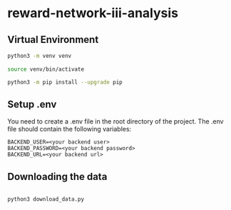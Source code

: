 # reward-network-iii-analysis

## Virtual Environment

```bash
python3 -m venv venv
 
source venv/bin/activate

python3 -m pip install --upgrade pip

```

## Setup .env

You need to create a .env file in the root directory of the project. The .env
file should contain the following variables:

```dotenv
BACKEND_USER=<your backend user>
BACKEND_PASSWORD=<your backend password>
BACKEND_URL=<your backend url>
```

## Downloading the data

```bash

python3 download_data.py

```

